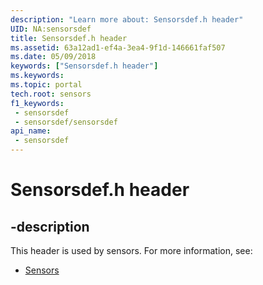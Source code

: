 ```yaml
---
description: "Learn more about: Sensorsdef.h header"
UID: NA:sensorsdef
title: Sensorsdef.h header
ms.assetid: 63a12ad1-ef4a-3ea4-9f1d-146661faf507
ms.date: 05/09/2018
keywords: ["Sensorsdef.h header"]
ms.keywords: 
ms.topic: portal
tech.root: sensors
f1_keywords:
 - sensorsdef
 - sensorsdef/sensorsdef
api_name:
 - sensorsdef
---
```


# Sensorsdef.h header


## -description

This header is used by sensors. For more information, see:

- [Sensors](../_sensors/index.md)

